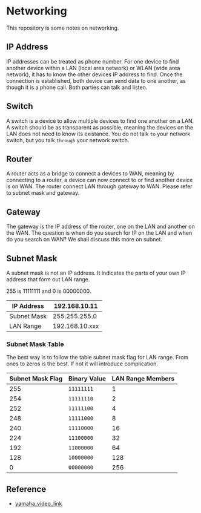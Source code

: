 # Networking

This repository is some notes on networking.

## IP Address

IP addresses can be treated as phone number. For one device to find another device within a LAN (local area network) or WLAN (wide area network), it has to know the other devices IP address to find. Once the connection is established, both device can send data to one another, as though it is a phone call. Both parties can talk and listen.

## Switch

A switch is a device to allow multiple devices to find one another on a LAN. A switch should be as transparent as possible, meaning the devices on the LAN does not need to know its existance. You do not talk `to` your network switch, but you talk `through` your network switch.

## Router

A router acts as a bridge to connect a devices to WAN, meaning by connecting to a router, a device can now connect to or find another device is on WAN. The router connect LAN through gateway to WAN. Please refer to subnet mask and gateway.

## Gateway

The gateway is the IP address of the router, one on the LAN and another on the WAN. The question is when do you search for IP on the LAN and when do you search on WAN? We shall discuss this more on subnet.

## Subnet Mask

A subnet mask is not an IP address. It indicates the parts of your own IP address that form out LAN range.

255 is 11111111 and 0 is 00000000.

IP Address | 192.168.10.11
---|---
Subnet Mask | 255.255.255.0
LAN Range | 192.168.10.xxx

### Subnet Mask Table

The best way is to follow the table subnet mask flag for LAN range. From ones to zeros is the best. If not it will introduce complication.

Subnet Mask Flag | Binary Value | LAN Range Members
---| ---| ---
255 | `11111111`| 1
254 | `11111110` | 2
252 | `11111100` | 4
248 | `11111000` | 8
240 | `11110000` | 16
224 | `11100000` | 32
192 | `11000000` | 64
128 | `10000000` | 128
  0 | `00000000` | 256

## Reference

- [yamaha_video_link](https://www.youtube.com/watch?v=udE60TJG0Qg)
